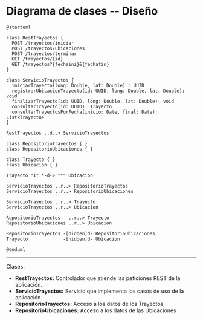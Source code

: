 # Diagrama de clases -- Diseño

```uml
@startuml

class RestTrayectos {
  POST /trayectos/iniciar
  POST /trayectos/ubicaciones
  POST /trayectos/terminar
  GET /trayectos/{id}
  GET /trayectos?{fechaini}&{fechafin}
}

class ServicioTrayectos {
  iniciarTrayecto(long: Double, lat: Double) : UUID
  registrarUbicacionTrayecto(id: UUID, long: Double, lat: Double): void
  finalizarTrayecto(id: UUID, long: Double, lat: Double): void
  consultarTrayecto(id: UUID): Trayecto
  consultarTrayectosPorFecha(inicio: Date, final: Date): List<Trayecto>
}

RestTrayectos ..d..> ServicioTrayectos

class RepositorioTrayectos { }
class RepositorioUbicaciones { }

class Trayecto { }
class Ubicacion { }

Trayecto "1" *-d-> "*" Ubicacion

ServicioTrayectos ..r..> RepositorioTrayectos
ServicioTrayectos ..r..> RepositorioUbicaciones

ServicioTrayectos ..r..> Trayecto
ServicioTrayectos ..r..> Ubicacion

RepositorioTrayectos   ..r..> Trayecto
RepositorioUbicaciones ..r..> Ubicacion

RepositorioTrayectos -[hidden]d- RepositorioUbicaciones
Trayecto             -[hidden]d- Ubicacion

@enduml
```

---


Clases:
* **RestTrayectos:** Controlador que atiende las peticiones REST de la aplicación.
* **ServicioTrayectos:** Servicio que implementa los casos de uso de la aplicación.
* **RepositorioTrayectos:** Acceso a los datos de los Trayectos
* **RepositorioUbicaciones:** Acceso a los datos de las Ubicaciones


